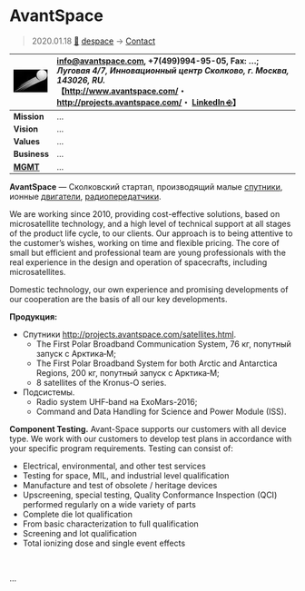 # AvantSpace
> 2020.01.18 [🚀](../../index/index.md) [despace](../index.md) → [Contact](../contact.md)

|[![](../f/contact/a/avantspace_logo1_thumb.webp)](../f/contact/a/avantspace_logo1.webp)|<info@avantspace.com>, +7(499)994-95-05, Fax: …;<br> *Луговая 4/7, Инновационный центр Сколково, г. Москва, 143026, RU.*<br> 【<http://www.avantspace.com/>・ <http://projects.avantspace.com/>・ [LinkedIn ⎆](https://www.linkedin.com/company/avant-space-systems/)】|
|:-|:-|
|**Mission**|…|
|**Vision**|…|
|**Values**|…|
|**Business**|…|
|**[MGMT](../mgmt.md)**|…|

**AvantSpace** — Сколковский стартап, производящий малые [спутники](../sc.md), ионные [двигатели](../ps.md), [радиопередатчики](../comms.md).

We are working since 2010, providing cost-effective solutions, based on microsatellite technology, and a high level of technical support at all stages of the product life cycle, to our clients. Our approach is to being attentive to the customer’s wishes, working on time and flexible pricing. The core of small but efficient and professional team are young professionals with the real experience in the design and operation of spacecrafts, including microsatellites.

Domestic technology, our own experience and promising developments of our cooperation are the basis of all our key developments.

**Продукция:**

   - Спутники <http://projects.avantspace.com/satellites.html>.
      - The First Polar Broadband Communication System, 76 кг, попутный запуск с Арктика‑М;
      - The First Polar Broadband System for both Arctic and Antarctica Regions, 200 кг, попутный запуск с Арктика‑М;
      - 8 satellites of the Kronus-O series.
   - Подсистемы.
      - Radio system UHF‑band на ExoMars-2016;
      - Command and Data Handling for Science and Power Module (ISS).

**Component Testing.** Avant-Space supports our customers with all device type. We work with our customers to develop test plans in accordance with your specific program requirements. Testing can consist of:

   - Electrical, environmental, and other test services
   - Testing for space, MIL, and industrial level qualification
   - Manufacture and test of obsolete / heritage devices
   - Upscreening, special testing, Quality Conformance Inspection (QCI) performed regularly on a wide variety of parts
   - Complete die lot qualification
   - From basic characterization to full qualification
   - Screening and lot qualification
   - Total ionizing dose and single event effects


<p style="page-break-after:always"> </p>

…
